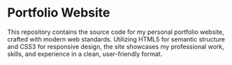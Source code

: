 # Portfolio Website
This repository contains the source code for my personal portfolio website, crafted with modern web standards. Utilizing HTML5 for semantic structure and CSS3 for responsive design, the site showcases my professional work, skills, and experience in a clean, user-friendly format.
